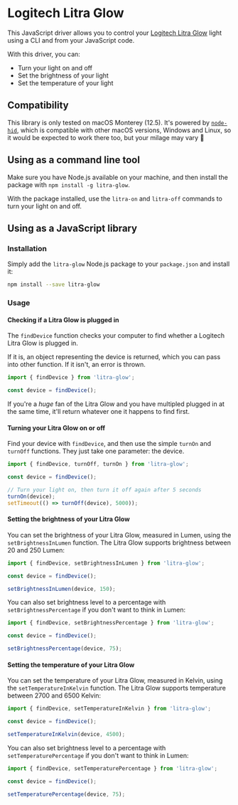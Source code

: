 # Logitech Litra Glow

This JavaScript driver allows you to control your [Logitech Litra Glow](https://www.logitech.com/en-gb/products/lighting/litra-glow.946-000002.html) light using a CLI and from your JavaScript code.

With this driver, you can:

* Turn your light on and off
* Set the brightness of your light
* Set the temperature of your light

## Compatibility

This library is only tested on macOS Monterey (12.5). It's powered by [`node-hid`](https://github.com/node-hid/node-hid), which is compatible with other macOS versions, Windows and Linux, so it would be expected to work there too, but your milage may vary 🙏

## Using as a command line tool

Make sure you have Node.js available on your machine, and then install the package with `npm install -g litra-glow`.

With the package installed, use the `litra-on` and `litra-off` commands to turn your light on and off.

## Using as a JavaScript library

### Installation

Simply add the `litra-glow` Node.js package to your `package.json` and install it:

```sh
npm install --save litra-glow
```

### Usage

#### Checking if a Litra Glow is plugged in

The `findDevice` function checks your computer to find whether a Logitech Litra Glow is plugged in. 

If it is, an object representing the device is returned, which you can pass into other function. If it isn't, an error is thrown.

```js
import { findDevice } from 'litra-glow';

const device = findDevice();
```

If you're a *huge* fan of the Litra Glow and you have multipled plugged in at the same time, it'll return whatever one it happens to find first.

#### Turning your Litra Glow on or off

Find your device with `findDevice`, and then use the simple `turnOn` and `turnOff` functions. They just take one parameter: the device.

```js
import { findDevice, turnOff, turnOn } from 'litra-glow';

const device = findDevice();

// Turn your light on, then turn it off again after 5 seconds
turnOn(device);
setTimeout(() => turnOff(device), 5000));
```

#### Setting the brightness of your Litra Glow

You can set the brightness of your Litra Glow, measured in Lumen, using the `setBrightnessInLumen` function. The Litra Glow supports brightness between 20 and 250 Lumen:

```js
import { findDevice, setBrightnessInLumen } from 'litra-glow';

const device = findDevice();

setBrightnessInLumen(device, 150);
```

You can also set brightness level to a percentage with `setBrightnessPercentage` if you don't want to think in Lumen:

```js
import { findDevice, setBrightnessPercentage } from 'litra-glow';

const device = findDevice();

setBrightnessPercentage(device, 75);
```

#### Setting the temperature of your Litra Glow

You can set the temperature of your Litra Glow, measured in Kelvin, using the `setTemperatureInKelvin` function. The Litra Glow supports temperature between 2700 and 6500 Kelvin:

```js
import { findDevice, setTemperatureInKelvin } from 'litra-glow';

const device = findDevice();

setTemperatureInKelvin(device, 4500);
```

You can also set brightness level to a percentage with `setTemperaturePercentage` if you don't want to think in Lumen:

```js
import { findDevice, setTemperaturePercentage } from 'litra-glow';

const device = findDevice();

setTemperaturePercentage(device, 75);
```